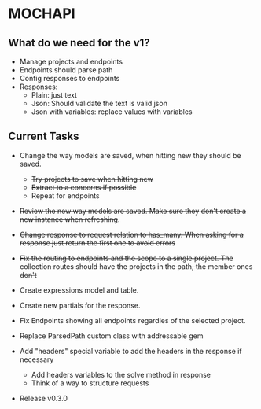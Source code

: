 # MOCHAPI

## What do we need for the v1?

- Manage projects and endpoints
- Endpoints should parse path
- Config responses to endpoints
- Responses:
  - Plain: just text
  - Json: Should validate the text is valid json
  - Json with variables: replace values with variables


## Current Tasks
  
- Change the way models are saved, when hitting new they
should be saved.
  - ~~Try projects to save when hitting new~~
  - ~~Extract to a concerns if possible~~
  - Repeat for endpoints
- ~~Review the new way models are saved. Make sure they~~
~~don't create a new instance when refreshing~~.
- ~~Change response to request relation to has_many. When
asking for a response just return the first one to avoid
errors~~
- ~~Fix the routing to endpoints and the scope to a single 
project. The collection routes should have the projects
in the path, the member ones don't~~
- Create expressions model and table.
- Create new partials for the response.
- Fix Endpoints showing all endpoints regardles of the
selected project.
- Replace ParsedPath custom class with addressable gem
- Add "headers" special variable to add the headers in the 
response if necessary
  - Add headers variables to the solve method in response
  - Think of a way to structure requests

- Release v0.3.0